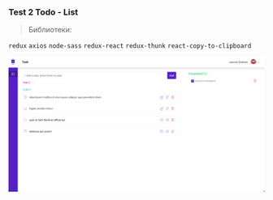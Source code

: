 ### Test 2 Todo - List

> Библиотеки:

`redux`
`axios`
`node-sass`
`redux-react`
`redux-thunk`
`react-copy-to-clipboard`

![screen1](screen1.png)
